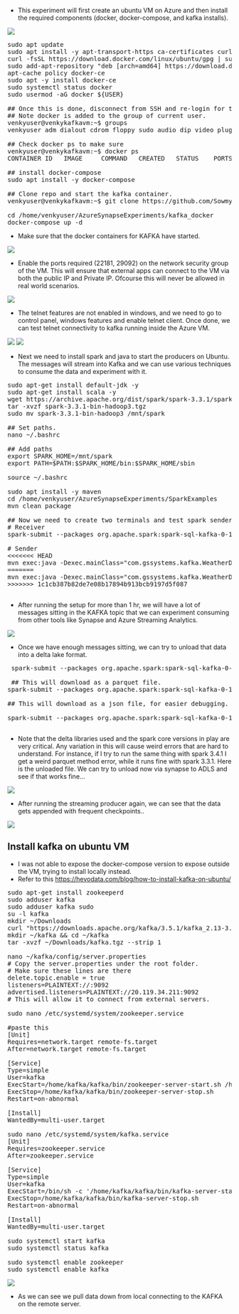 * This experiment will first create an ubuntu VM on Azure and then install the required components (docker, docker-compose, and kafka installs).

<img src="../images/kafka_streaming_arch_vm.png" />

<pre>
sudo apt update
sudo apt install -y apt-transport-https ca-certificates curl software-properties-common
curl -fsSL https://download.docker.com/linux/ubuntu/gpg | sudo apt-key add -
sudo add-apt-repository "deb [arch=amd64] https://download.docker.com/linux/ubuntu focal stable"
apt-cache policy docker-ce
sudo apt -y install docker-ce
sudo systemctl status docker
sudo usermod -aG docker ${USER}

## Once this is done, disconnect from SSH and re-login for the groups to take effect.
## Note docker is added to the group of current user.
venkyuser@venkykafkavm:~$ groups
venkyuser adm dialout cdrom floppy sudo audio dip video plugdev netdev lxd docker

## Check docker ps to make sure
venkyuser@venkykafkavm:~$ docker ps
CONTAINER ID   IMAGE     COMMAND   CREATED   STATUS    PORTS     NAMES

## install docker-compose
sudo apt install -y docker-compose

## Clone repo and start the kafka container.
venkyuser@venkykafkavm:~$ git clone https://github.com/SowmyaVenky/AzureSynapseExperiments.git

cd /home/venkyuser/AzureSynapseExperiments/kafka_docker
docker-compose up -d 
</pre>

* Make sure that the docker containers for KAFKA have started. 
<img src="../images/docker-compose-ubuntu.png" />

* Enable the ports required (22181, 29092) on the network security group of the VM. This will ensure that external apps can connect to the VM via both the public IP and Private IP. Ofcourse this will never be allowed in real world scenarios. 

<img src="../images/nsg_setup_vm.png" />

* The telnet features are not enabled in windows, and we need to go to control panel, windows features and enable telnet client. Once done, we can test telnet connectivity to kafka running inside the Azure VM.

<img src="../images/telnet_enable_windows.png" />

<img src="../images/telnet_connect_test.png" />

* Next we need to install spark and java to start the producers on Ubuntu. The messages will stream into Kafka and we can use various techniques to consume the data and experiment with it.

<pre>
sudo apt-get install default-jdk -y
sudo apt-get install scala -y
wget https://archive.apache.org/dist/spark/spark-3.3.1/spark-3.3.1-bin-hadoop3.tgz
tar -xvzf spark-3.3.1-bin-hadoop3.tgz
sudo mv spark-3.3.1-bin-hadoop3 /mnt/spark

## Set paths.
nano ~/.bashrc

## Add paths 
export SPARK_HOME=/mnt/spark
export PATH=$PATH:$SPARK_HOME/bin:$SPARK_HOME/sbin

source ~/.bashrc

sudo apt install -y maven
cd /home/venkyuser/AzureSynapseExperiments/SparkExamples
mvn clean package

## Now we need to create two terminals and test spark sender and receiver
# Receiver
spark-submit --packages org.apache.spark:spark-sql-kafka-0-10_2.12:3.0.0 --master local[4] --class com.gssystems.kafka.WeatherSparkStreaming target/SparkExamples-1.0-SNAPSHOT.jar temperatures

# Sender
<<<<<<< HEAD
mvn exec:java -Dexec.mainClass="com.gssystems.kafka.WeatherDataStreamingProducer" -Dexec.args="/home/venkyuser/AzureSynapseExperiments/datafiles/streaming/output/part-00000-2fa6257f-a51c-41e6-9572-630bf2a22bfd-c000.json /home/venkyuser/AzureSynapseExperiments/datafiles/streaming/location_master/part-00000-9ce98557-48be-4823-bfb3-a0764b296729-c000.json"
=======
mvn exec:java -Dexec.mainClass="com.gssystems.kafka.WeatherDataStreamingProducer" -Dexec.args="/home/venkyuser/AzureSynapseExperiments/datafiles/streaming/output/part-00000-dd3eed31-5521-456d-9fcd-3d66c266f6fc-c000.json /home/venkyuser/AzureSynapseExperiments/datafiles/streaming/location_master/part-00000-a3a34469-0ef8-496f-be3f-826ef3d55233-c000.json"
>>>>>>> 1c1cb387b82de7e08b17894b913bcb9197d5f087

</pre>

* After running the setup for more than 1 hr, we will have a lot of messages sitting in the KAFKA topic that we can experiment consuming from other tools like Synapse and Azure Streaming Analytics.

<img src="../images/kafka_ubuntu_running_1h.png" />

* Once we have enough messages sitting, we can try to unload that data into a delta lake format.
 <pre>
 spark-submit --packages org.apache.spark:spark-sql-kafka-0-10_2.12:3.0.0,io.delta:delta-core_2.12:2.2.0 --conf spark.sql.streaming.checkpointLocation=/tmp --master local[4] --class com.gssystems.kafka.KafkaStreamToDeltaLakeDownloader target/SparkExamples-1.0-SNAPSHOT.jar 127.0.0.1 temperatures /home/venkyuser/AzureSynapseExperiments/datafiles/streaming/temperatures_delta

 ## This will download as a parquet file.
spark-submit --packages org.apache.spark:spark-sql-kafka-0-10_2.12:3.0.0 --conf spark.sql.streaming.checkpointLocation=/tmp --master local[4] --class com.gssystems.kafka.KafkaStreamToParquetDownloader target/SparkExamples-1.0-SNAPSHOT.jar 127.0.0.1 temperatures /home/venkyuser/AzureSynapseExperiments/datafiles/streaming/temperatures_parquet

## This will download as a json file, for easier debugging.

spark-submit --packages org.apache.spark:spark-sql-kafka-0-10_2.12:3.0.0 --conf spark.sql.streaming.checkpointLocation=/tmp --master local[4] --class com.gssystems.kafka.KafkaStreamToJSONDownloader target/SparkExamples-1.0-SNAPSHOT.jar 127.0.0.1 temperatures /home/venkyuser/AzureSynapseExperiments/datafiles/streaming/temperatures_json

</pre>

* Note that the delta libraries used and the spark core versions in play are very critical. Any variation in this will cause weird errors that are hard to understand. For instance, if I try to run the same thing with spark 3.4.1 I get a weird parquet method error, while it runs fine with spark 3.3.1. Here is the unloaded file. We can try to unload now via synapse to ADLS and see if that works fine...

<img src="../images/kafka_to_delta_format.png" />

* After running the streaming producer again, we can see that the data gets appended with frequent checkpoints..

<img src="../images/kafka_to_delta_format_appending.png" />

## Install kafka on ubuntu VM
* I was not able to expose the docker-compose version to expose outside the VM, trying to install locally instead.
* Refer to this https://hevodata.com/blog/how-to-install-kafka-on-ubuntu/

<pre>
sudo apt-get install zookeeperd
sudo adduser kafka
sudo adduser kafka sudo
su -l kafka
mkdir ~/Downloads
curl "https://downloads.apache.org/kafka/3.5.1/kafka_2.13-3.5.1.tgz" -o ~/Downloads/kafka.tgz
mkdir ~/kafka && cd ~/kafka
tar -xvzf ~/Downloads/kafka.tgz --strip 1

nano ~/kafka/config/server.properties
# Copy the server.properties under the root folder. 
# Make sure these lines are there
delete.topic.enable = true
listeners=PLAINTEXT://:9092
advertised.listeners=PLAINTEXT://20.119.34.211:9092
# This will allow it to connect from external servers.

sudo nano /etc/systemd/system/zookeeper.service

#paste this 
[Unit]
Requires=network.target remote-fs.target
After=network.target remote-fs.target

[Service]
Type=simple
User=kafka
ExecStart=/home/kafka/kafka/bin/zookeeper-server-start.sh /home/kafka/kafka/config/zookeeper.properties
ExecStop=/home/kafka/kafka/bin/zookeeper-server-stop.sh
Restart=on-abnormal

[Install]
WantedBy=multi-user.target

sudo nano /etc/systemd/system/kafka.service
[Unit]
Requires=zookeeper.service
After=zookeeper.service

[Service]
Type=simple
User=kafka
ExecStart=/bin/sh -c '/home/kafka/kafka/bin/kafka-server-start.sh /home/kafka/kafka/config/server.properties > /home/kafka/kafka/kafka.log 2>&1'
ExecStop=/home/kafka/kafka/bin/kafka-server-stop.sh
Restart=on-abnormal

[Install]
WantedBy=multi-user.target

sudo systemctl start kafka
sudo systemctl status kafka

sudo systemctl enable zookeeper
sudo systemctl enable kafka
</pre>

<img src="../images/remote_kafka_local_connection.png" />

* As we can see we pull data down from local connecting to the KAFKA on the remote server.
